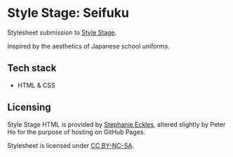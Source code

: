 # Style Stage: Seifuku

Stylesheet submission to [Style Stage](https://stylestage.dev/).

Inspired by the aesthetics of Japanese school uniforms.

## Tech stack

- HTML & CSS

## Licensing

Style Stage HTML is provided by [Stephanie Eckles](https://github.com/5t3ph/), altered slightly by Peter Ho for the purpose of hosting on GitHub Pages.

Stylesheet is licensed under [CC BY-NC-SA](/LICENSE).